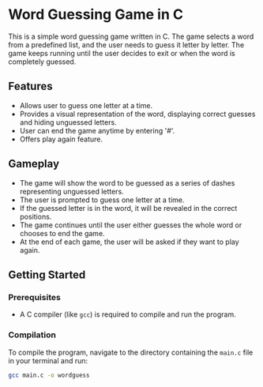 # Word Guessing Game in C

This is a simple word guessing game written in C. The game selects a word from a predefined list, and the user needs to guess it letter by letter. The game keeps running until the user decides to exit or when the word is completely guessed.

## Features

- Allows user to guess one letter at a time.
- Provides a visual representation of the word, displaying correct guesses and hiding unguessed letters.
- User can end the game anytime by entering '#'.
- Offers play again feature.

## Gameplay

- The game will show the word to be guessed as a series of dashes representing unguessed letters.
- The user is prompted to guess one letter at a time.
- If the guessed letter is in the word, it will be revealed in the correct positions.
- The game continues until the user either guesses the whole word or chooses to end the game.
- At the end of each game, the user will be asked if they want to play again.

## Getting Started

### Prerequisites

- A C compiler (like `gcc`) is required to compile and run the program.

### Compilation

To compile the program, navigate to the directory containing the `main.c` file in your terminal and run:

```sh
gcc main.c -o wordguess
